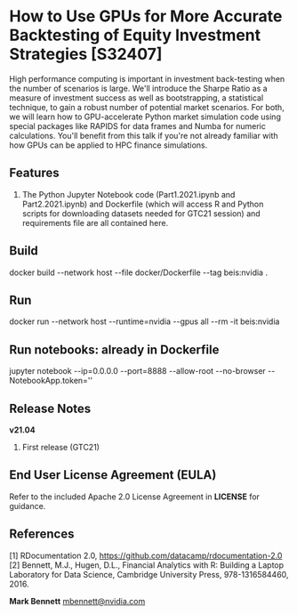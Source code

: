 # How to Use GPUs for More Accurate Backtesting of Equity Investment Strategies [S32407]
High performance computing is important in investment back-testing when the number of scenarios is large. We'll introduce the Sharpe Ratio as a measure of investment success as well as bootstrapping, a statistical technique, to gain a robust number of potential market scenarios. For both, we will learn how to GPU-accelerate Python market simulation code using special packages like RAPIDS for data frames and Numba for numeric calculations. You'll benefit from this talk if you're not already familiar with how GPUs can be applied to HPC finance simulations.

## Features
1. The Python Jupyter Notebook code (Part1.2021.ipynb and Part2.2021.ipynb) and Dockerfile (which will access R and Python scripts for downloading datasets needed for GTC21 session) and requirements file are all contained here.<br>

## Build
docker build --network host --file docker/Dockerfile --tag beis:nvidia .

## Run 
docker run --network host --runtime=nvidia --gpus all --rm -it beis:nvidia

## Run notebooks: already in Dockerfile
jupyter notebook --ip=0.0.0.0 --port=8888 --allow-root --no-browser --NotebookApp.token=''

## Release Notes
**v21.04**
1. First release (GTC21) <br>

## End User License Agreement (EULA)
Refer to the included Apache 2.0 License Agreement in **LICENSE** for guidance.

## References
[1] RDocumentation 2.0, https://github.com/datacamp/rdocumentation-2.0 <br>
[2] Bennett, M.J., Hugen, D.L., Financial Analytics with R: Building a Laptop Laboratory for Data Science, Cambridge University Press, 978-1316584460, 2016.

**Mark Bennett** mbennett@nvidia.com
